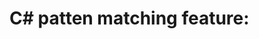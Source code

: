# C# patten matching feature:

```cs --source-file ./CSharpPatternMatching/Program.cs --project ./CSharpPatternMatching/CSharpPatternMatching.csproj --region firstExample 
```

```cs --source-file ./CSharpPatternMatching/Program.cs --project ./CSharpPatternMatching/CSharpPatternMatching.csproj --region secondExample
```

```cs --source-file ./CSharpPatternMatching/Program.cs --project ./CSharpPatternMatching/CSharpPatternMatching.csproj --region thirdExample
```
